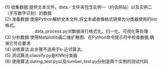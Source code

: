 (1) 收集数据:提供文本文件。data／文件夹包含实例一（约会网站）以及实例二（手写数字识别）的数据  
(2) 准备数据:使用Python解析文本文件,将文本或者像格式转换为分类器使用的list格式。  
　　　　　　　data_process.py对数据进行格式化、归一化、可视化等处理  
(3) 分析数据:使用Matplotlib画二维扩散图、在Python命令提示符中检查数据,确保它符合要求  
(4) 训练算法:此步骤不适用于k-近邻算法。  
(5) 测试算法:classify.py是KNN分类器  
(6) 使用算法:dating_test.py以及number_test.py分别是两个实例的测试代码  
